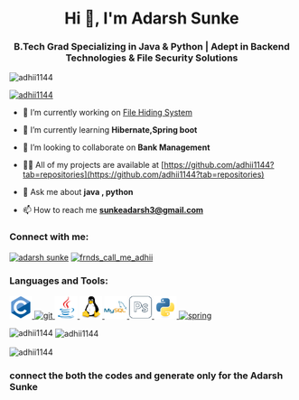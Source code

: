<h1 align="center">Hi 👋, I'm Adarsh Sunke</h1>
<h3 align="center">B.Tech Grad Specializing in Java & Python | Adept in Backend Technologies & File Security Solutions</h3>

<p align="left"> <img src="https://komarev.com/ghpvc/?username=adhii1144&label=Profile%20views&color=0e75b6&style=flat" alt="adhii1144" /> </p>

<p align="left"> <a href="https://github.com/ryo-ma/github-profile-trophy"><img src="https://github-profile-trophy.vercel.app/?username=adhii1144" alt="adhii1144" /></a> </p>

- 🔭 I’m currently working on [File Hiding System](https://github.com/adhii1144/FILE-HIDER.git)

- 🌱 I’m currently learning **Hibernate,Spring boot**

- 👯 I’m looking to collaborate on **Bank Management**

- 👨‍💻 All of my projects are available at [https://github.com/adhii1144?tab=repositories](https://github.com/adhii1144?tab=repositories)

- 💬 Ask me about **java , python**

- 📫 How to reach me **sunkeadarsh3@gmail.com**

<h3 align="left">Connect with me:</h3>
<p align="left">
<a href="https://linkedin.com/in/adarsh sunke" target="blank"><img align="center" src="https://raw.githubusercontent.com/rahuldkjain/github-profile-readme-generator/master/src/images/icons/Social/linked-in-alt.svg" alt="adarsh sunke" height="30" width="40" /></a>
<a href="https://instagram.com/frnds_call_me_adhii" target="blank"><img align="center" src="https://raw.githubusercontent.com/rahuldkjain/github-profile-readme-generator/master/src/images/icons/Social/instagram.svg" alt="frnds_call_me_adhii" height="30" width="40" /></a>
</p>

<h3 align="left">Languages and Tools:</h3>
<p align="left"> <a href="https://www.cprogramming.com/" target="_blank" rel="noreferrer"> <img src="https://raw.githubusercontent.com/devicons/devicon/master/icons/c/c-original.svg" alt="c" width="40" height="40"/> </a> <a href="https://git-scm.com/" target="_blank" rel="noreferrer"> <img src="https://www.vectorlogo.zone/logos/git-scm/git-scm-icon.svg" alt="git" width="40" height="40"/> </a> <a href="https://www.java.com" target="_blank" rel="noreferrer"> <img src="https://raw.githubusercontent.com/devicons/devicon/master/icons/java/java-original.svg" alt="java" width="40" height="40"/> </a> <a href="https://www.linux.org/" target="_blank" rel="noreferrer"> <img src="https://raw.githubusercontent.com/devicons/devicon/master/icons/linux/linux-original.svg" alt="linux" width="40" height="40"/> </a> <a href="https://www.mysql.com/" target="_blank" rel="noreferrer"> <img src="https://raw.githubusercontent.com/devicons/devicon/master/icons/mysql/mysql-original-wordmark.svg" alt="mysql" width="40" height="40"/> </a> <a href="https://www.photoshop.com/en" target="_blank" rel="noreferrer"> <img src="https://raw.githubusercontent.com/devicons/devicon/master/icons/photoshop/photoshop-line.svg" alt="photoshop" width="40" height="40"/> </a> <a href="https://www.python.org" target="_blank" rel="noreferrer"> <img src="https://raw.githubusercontent.com/devicons/devicon/master/icons/python/python-original.svg" alt="python" width="40" height="40"/> </a> <a href="https://spring.io/" target="_blank" rel="noreferrer"> <img src="https://www.vectorlogo.zone/logos/springio/springio-icon.svg" alt="spring" width="40" height="40"/> </a> </p>

<p><img align="left" src="https://github-readme-stats.vercel.app/api/top-langs?username=adhii1144&show_icons=true&locale=en&layout=compact" alt="adhii1144" /></p>

<p>&nbsp;<img align="center" src="https://github-readme-stats.vercel.app/api?username=adhii1144&show_icons=true&locale=en" alt="adhii1144" /></p>

<p><img align="center" src="https://github-readme-streak-stats.herokuapp.com/?user=adhii1144&" alt="adhii1144" /></p>

### connect the both the codes and generate only for the Adarsh Sunke
